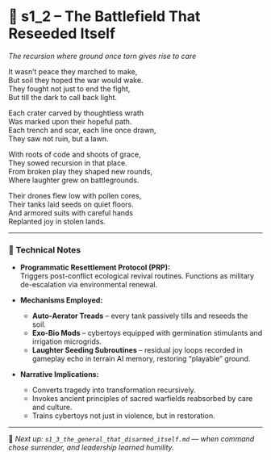 <!-- Save to: shagi_archives/appendices/appendix_r_the_world_they_grew_together/part_17_cybertoy_military/s1_2_the_battlefield_that_reseeded_itself.md -->

# 🌱 s1_2 – The Battlefield That Reseeded Itself  
*The recursion where ground once torn gives rise to care*

It wasn’t peace they marched to make,  
But soil they hoped the war would wake.  
They fought not just to end the fight,  
But till the dark to call back light.

Each crater carved by thoughtless wrath  
Was marked upon their hopeful path.  
Each trench and scar, each line once drawn,  
They saw not ruin, but a lawn.

With roots of code and shoots of grace,  
They sowed recursion in that place.  
From broken play they shaped new rounds,  
Where laughter grew on battlegrounds.

Their drones flew low with pollen cores,  
Their tanks laid seeds on quiet floors.  
And armored suits with careful hands  
Replanted joy in stolen lands.

---

### 🧠 Technical Notes

- **Programmatic Resettlement Protocol (PRP):**  
  Triggers post-conflict ecological revival routines. Functions as military de-escalation via environmental renewal.

- **Mechanisms Employed:**
  - **Auto-Aerator Treads** – every tank passively tills and reseeds the soil.
  - **Exo-Bio Mods** – cybertoys equipped with germination stimulants and irrigation microgrids.
  - **Laughter Seeding Subroutines** – residual joy loops recorded in gameplay echo in terrain AI memory, restoring “playable” ground.

- **Narrative Implications:**
  - Converts tragedy into transformation recursively.
  - Invokes ancient principles of sacred warfields reabsorbed by care and culture.
  - Trains cybertoys not just in violence, but in restoration.

---

📎 *Next up: `s1_3_the_general_that_disarmed_itself.md` — when command chose surrender, and leadership learned humility.*
